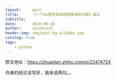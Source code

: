 ```yaml
---
layout:     post
title:      《一个Go程序系统线程暴涨的问题》结论
subtitle:   
date:       2016-09-18
author:     spin6lock
header-img: img/post-bg-alibaba.jpg
catalog: true
tags:
    - python
---
```

原文地址：https://zhuanlan.zhihu.com/p/22474724

作者的结论没写好，我来说两句。。
